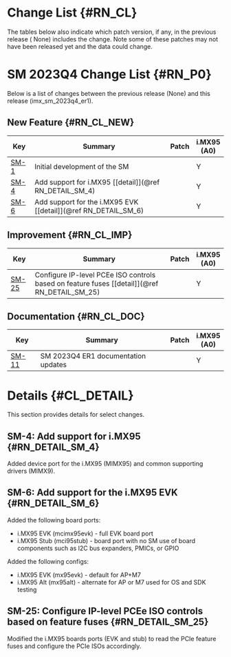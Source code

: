 Change List {#RN_CL}
===========

The tables below also indicate which patch version, if any, in the previous release (
None) includes the change. Note some of these patches may not have been released yet and
the data could change.

SM 2023Q4 Change List {#RN_P0}
====================================

Below is a list of changes between the previous release (None) and this release (imx_sm_2023q4_er1).

New Feature {#RN_CL_NEW}
------------

| Key     | Summary                        | Patch | i.MX95<br> (A0) |
|------------|-------------------------------|-------|---|
| [SM-1](https://jira.sw.nxp.com/projects/SCF/issues/SM-1) | Initial development of the SM |   | Y |
| [SM-4](https://jira.sw.nxp.com/projects/SCF/issues/SM-4) | Add support for i.MX95 [[detail]](@ref RN_DETAIL_SM_4) |   | Y |
| [SM-6](https://jira.sw.nxp.com/projects/SCF/issues/SM-6) | Add support for the i.MX95 EVK [[detail]](@ref RN_DETAIL_SM_6) |   | Y |

Improvement {#RN_CL_IMP}
------------

| Key     | Summary                        | Patch | i.MX95<br> (A0) |
|------------|-------------------------------|-------|---|
| [SM-25](https://jira.sw.nxp.com/projects/SCF/issues/SM-25) | Configure IP-level PCEe ISO controls based on feature fuses [[detail]](@ref RN_DETAIL_SM_25) |   | Y |

Documentation {#RN_CL_DOC}
------------

| Key     | Summary                        | Patch | i.MX95<br> (A0) |
|------------|-------------------------------|-------|---|
| [SM-11](https://jira.sw.nxp.com/projects/SCF/issues/SM-11) | SM 2023Q4 ER1 documentation updates |   | Y |

Details {#CL_DETAIL}
=======

This section provides details for select changes.

SM-4: Add support for i.MX95 {#RN_DETAIL_SM_4}
----------

Added device port for the i.MX95 (MIMX95) and common supporting drivers (MIMX9).

SM-6: Add support for the i.MX95 EVK {#RN_DETAIL_SM_6}
----------

Added the following board ports:
 * i.MX95 EVK (mcimx95evk) - full EVK board port
 * i.MX95 Stub (mci95stub) - board port with no SM use of board components such as I2C bus expanders, PMICs, or GPIO

Added the following configs:
 * i.MX95 EVK (mx95evk) - default for AP+M7
 * i.MX95 Alt (mx95alt) - alternate for AP or M7 used for OS and SDK testing

SM-25: Configure IP-level PCEe ISO controls based on feature fuses {#RN_DETAIL_SM_25}
----------

Modified the i.MX95 boards ports (EVK and stub) to read the PCIe feature fuses and configure the PCIe ISOs accordingly.

